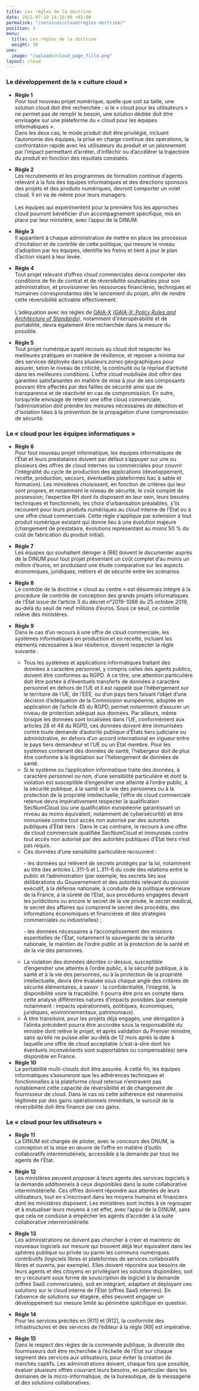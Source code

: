 ```yaml
---
title: Les règles de la doctrine
date: 2021-07-19 14:16:00 +02:00
permalink: "/services/cloud/regles-doctrine/"
position: 5
menu:
  title: Les règles de la doctrine
  weight: 30
une:
  image: "/uploads/cloud_page_fille.png"
layout: cloud
---
```


<h3>Le développement de la «&nbsp;culture cloud&nbsp;»</h3>
<ul><li><p><strong>Règle 1</strong><br>Pour tout nouveau projet numérique, quelle que soit sa taille, une solution cloud doit être recherchée&nbsp;: si le «&nbsp;cloud pour les utilisateurs&nbsp;» ne permet pas de remplir le besoin, une solution dédiée doit être envisagée sur une plateforme du «&nbsp;cloud pour les équipes informatiques&nbsp;». <br>Dans les deux cas, le mode produit doit être privilégié, incluant l’autonomie des équipes, la prise en charge continue des opérations, la confrontation rapide avec les utilisateurs du produit et un jalonnement par l’impact permettant d’arrêter, d’infléchir ou d’accélérer la trajectoire du produit en fonction des résultats constatés.</p> </li> 
<li> <p><strong>Règle 2</strong><br>Les recrutements et les programmes de formation continue d’agents relevant à la fois des équipes informatiques et des directions sponsors des projets et des produits numériques, devront comporter un volet cloud. Il en va de même pour leurs managers. <br> <br>Les équipes qui expérimentent pour la première fois les approches cloud pourront bénéficier d’un accompagnement spécifique, mis en place par leur ministère, avec l’appui de la DINUM.</p> </li> 
<li> <p><strong>Règle 3</strong><br>Il appartient à chaque administration de mettre en place les processus d’incitation et de contrôle de cette politique, qui mesure le niveau d’adoption par les équipes, identifie les freins et tient à jour le plan d’action visant à leur levée.</p> </li> 
<li> <p><strong>Règle 4</strong><br>Tout projet relevant d’offres cloud commerciales devra comporter des conditions de fin de contrat et de réversibilité soutenables pour son administration, et provisionner les ressources financières, techniques et humaines correspondantes dès le lancement du projet, afin de rendre cette réversibilité activable effectivement. <br> <br>L’adéquation avec les règles de <a href="https://www.data-infrastructure.eu">GAIA-X</a> (<i><a href="https://www.data-infrastructure.eu/GAIAX/Redaktion/EN/Publications/gaia-x-policy-rules-and-architecture-of-standards.pdf?__blob=publicationFile&amp;v=5" title="GAIA-X: Policy Rules and Architecture of Standards - Lien externe - en anglais"><span lang="en">GAIA-X: Policy Rules and Architecture of Standards</span></a></i>), notamment d’interopérabilité et de portabilité, devra également être recherchée dans la mesure du possible.</p> </li>
<li> <p><strong>Règle 5</strong><br>Tout projet numérique ayant recours au cloud doit respecter les meilleures pratiques en matière de résilience, et reposer a minima sur des services déployés dans plusieurs zones géographiques pour assurer, selon le niveau de criticité, la continuité ou la reprise d’activité dans les meilleures conditions. L’offre cloud mobilisée doit offrir des garanties satisfaisantes en matière de mise à jour de ses composants pouvant être affectés par des failles de sécurité ainsi que de transparence et de réactivité en cas de compromission. En outre, lorsqu’elle envisage de retenir une offre cloud commerciale, l’administration doit prendre les mesures nécessaires de détection et d’isolation liées à la prévention de la propagation d’une compromission de sécurité.</p> </li> </ul> 
<h3>Le «&nbsp;cloud pour les équipes informatiques&nbsp;»</h3> 
<ul> <li> <p><strong>Règle 6</strong><br>Pour tout nouveau projet informatique, les équipes informatiques de l’État et leurs prestataires doivent par défaut s’appuyer sur une ou plusieurs des offres de cloud internes ou commerciales pour couvrir l’intégralité du cycle de production des applications (développement, recette, production, secours, éventuelles plateformes bac à sable et formation). Les ministères choisissent, en fonction de critères qui leur sont propres, et notamment le niveau de sécurité, le coût complet de possession, l’expertise RH dont ils disposent en leur sein, leurs besoins techniques et fonctionnels, les choix d’urbanisation préalables, s’ils recourent pour leurs produits numériques au cloud interne de l’État ou à une offre cloud commerciale. Cette règle s’applique par extension à tout produit numérique existant qui donne lieu à une évolution majeure (changement de prestataire, évolutions représentant au moins 50&nbsp;% du coût de fabrication du produit initial).</p> </li> <li> <p><strong>Règle 7</strong><br>Les équipes qui souhaitent déroger à [R6] doivent le documenter auprès de la DINUM pour tout projet présentant un coût complet d’au moins un million d’euros, en produisant une étude comparative sur les aspects économiques, juridiques, métiers et de sécurité entre les scénarios.</p> </li> <li> <p><strong>Règle 8</strong><br>Le contrôle de la doctrine «&nbsp;cloud au centre&nbsp;» est désormais intégré à la procédure de contrôle de conception des grands projets informatiques de l’État issue de l’article 3 du décret n°2019-1088 du 25 octobre 2019, au-delà du seuil de neuf millions d’euros. Sous ce seuil, ce contrôle relève des ministères.</p> </li><li><strong>Règle 9</strong><br>Dans le cas d’un recours à une offre de cloud commerciale, les systèmes informatiques en production et en recette, incluant les éléments nécessaires à leur résilience, doivent respecter la règle suivante&nbsp;:</li><ul><li>Tous les systèmes et applications informatiques traitant des données à caractère personnel, y compris celles des agents publics, doivent être conformes au RGPD. A ce titre, une attention particulière doit être portée à d’éventuels transferts de données à caractère personnel en dehors de l’UE et il est rappelé que l’hébergement sur le territoire de l’UE, de l’EEE, ou d’un pays tiers faisant l’objet d’une décision d’adéquation de la Commission européenne, adoptée en application de l’article 45 du RGPD, permet notamment d’assurer un niveau de protection adéquat aux données. Par ailleurs, même lorsque les données sont localisées dans l’UE, conformément aux articles 28 et 48 du RGPD, ces données doivent être immunisées contre toute demande d’autorité publique d’États tiers judiciaire ou administrative, en dehors d’un accord international en vigueur entre le pays tiers demandeur et l’UE ou un État membre. Pour les systèmes contenant des données de santé, l’hébergeur doit de plus être conforme à la législation sur l’hébergement de données de santé.</li> <li>Si le système ou l’application informatique traite des données, à caractère personnel ou non, d’une sensibilité particulière et dont la violation est susceptible d’engendrer une atteinte à l’ordre public, à la sécurité publique, à la santé et la vie des personnes ou à la protection de la propriété intellectuelle, l’offre de cloud commerciale retenue devra impérativement respecter la qualification SecNumCloud (ou une qualification européenne garantissant un niveau au moins équivalent, notamment de cybersécurité) et être immunisée contre tout accès non autorisé par des autorités publiques d’État tiers&nbsp;: Dans le cas contraire, le recours à une offre de cloud commerciale qualifiée SecNumCloud et immunisée contre tout accès non autorisé par des autorités publiques d’État tiers n’est pas requis.</li> <li>Ces données d’une sensibilité particulière recouvrent :</li> <p>- les données qui relèvent de secrets protégés par la loi, notamment au titre des articles L.311-5 et L.311-6 du code des relations entre le public et l’administration (par exemple, les secrets liés aux délibérations du Gouvernement et des autorités relevant du pouvoir exécutif, à la défense nationale, à conduite de la politique extérieure de la France, à la sûreté de l’Etat, aux procédures engagées devant les juridictions ou encore le secret de la vie privée, le secret médical, le secret des affaires qui comprend le secret des procédés, des informations économiques et financières et des stratégies commerciales ou industrielles) ;</p> <p>- les données nécessaires à l’accomplissement des missions essentielles de l’État, notamment la sauvegarde de la sécurité nationale, le maintien de l’ordre public et la protection de la santé et de la vie des personnes.</p> <li>La violation des données décrites ci-dessus, susceptible d’engendrer une atteinte à l’ordre public, à la sécurité publique, à la santé et à la vie des personnes, ou à la protection de la propriété intellectuelle, devra être évaluée sous chaque angle des critères de sécurité élémentaires, à savoir : la confidentialité, l’intégrité, la disponibilité voire la traçabilité. Il pourra être pris en compte dans cette analyse différentes natures d’impacts possibles (par exemple notamment : impacts opérationnels, politiques, économiques, juridiques, environnementaux, patrimoniaux).</li> <li>À titre transitoire, pour les projets déjà engagés, une dérogation à l’alinéa précédent pourra être accordée sous la responsabilité du ministre dont relève le projet, et après validation du Premier ministre, sans qu’elle ne puisse aller au-delà de 12 mois après la date à laquelle une offre de cloud acceptable (c’est-à-dire dont les éventuels inconvénients sont supportables ou compensables) sera disponible en France.</li> </ul><li><strong>Règle 10</strong><br>La portabilité multi-clouds doit être assurée. À cette fin, les équipes informatiques s’assureront que les adhérences techniques et fonctionnelles à la plateforme cloud retenue n’entravent pas notablement cette capacité de réversibilité et de changement de fournisseur de cloud. Dans le cas où cette adhérence est néanmoins légitimée par des gains opérationnels immédiats, le surcoût de la réversibilité doit être financé par ces gains.</li> </ul> <h3>Le «&nbsp;cloud pour les utilisateurs&nbsp;»</h3> <ul> <li> <p><strong>Règle 11</strong> <br>La DINUM est chargée de piloter, avec le concours des DNUM, la conception et la mise en œuvre de l’offre en matière d’outils collaboratifs interministériels, accessible à la demande par tous les agents de l’État.</p> </li> <li> <p><strong>Règle 12</strong> <br>Les ministères peuvent proposer à leurs agents des services logiciels à la demande additionnels à ceux disponibles dans la suite collaborative interministérielle. Ces offres doivent répondre aux attentes de leurs utilisateurs, tout en s’inscrivant dans les moyens humains et financiers dont les ministères disposent. Les ministères sont incités à se regrouper et à mutualiser leurs moyens à cet effet, avec l’appui de la DINUM, sans que cela ne conduise à empêcher les agents d’accéder à la suite collaborative interministérielle.</p> </li> 
<li><p><strong>Règle 13</strong> <br>Les administrations ne doivent pas chercher à créer et maintenir de nouveaux logiciels sur mesure qui trouvent déjà leur équivalent dans les sphères publique ou privée ou parmi les communs numériques contributifs (logiciels libres et plateformes de services collaboratifs libres et ouverts, par exemple). Elles doivent répondre aux besoins de leurs agents et des citoyens en privilégiant les solutions disponibles, soit en y recourant sous forme de souscription de logiciel à la demande (offres SaaS commerciales), soit en intégrant, adaptant et déployant ces solutions sur le cloud interne de l’État (offres SaaS internes). En l’absence de solutions sur étagère, elles peuvent engager un développement sur mesure limité au périmètre spécifique en question.</p></li> 
<li> <p><strong>Règle 14</strong> <br>Pour les services précités en [R11] et [R12], la conformité des infrastructures et des services de l’éditeur à la règle [R9] est impérative.</p> </li> 
<li><p><strong>Règle 15</strong> <br>Dans le respect des règles de la commande publique, la diversité des fournisseurs doit être recherchée à l’échelle de l’État sur chaque segment des services aux utilisateurs, pour éviter la création de marchés captifs. Les administrations doivent, chaque fois que possible, évaluer plusieurs offres couvrant leurs besoins, en particulier dans les domaines de la micro-informatique, de la bureautique, de la messagerie et des solutions collaboratives.</p></li></ul>